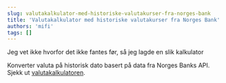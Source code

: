 ```yaml
---
slug: valutakalkulator-med-historiske-valutakurser-fra-norges-bank
title: 'Valutakalkulator med historiske valutakurser fra Norges Bank'
authors: 'mifi'
tags: []
---
```


Jeg vet ikke hvorfor det ikke fantes før, så jeg lagde en slik kalkulator

<!--truncate-->

Konverter valuta på historisk dato basert på data fra Norges Banks API. Sjekk ut [valutakalkulatoren](/tools/currency-calc/).
